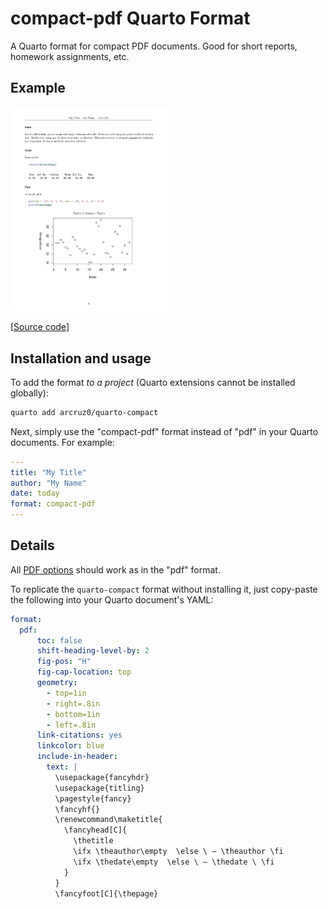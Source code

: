 # compact-pdf Quarto Format

A Quarto format for compact PDF documents. Good for short reports, homework assignments, etc.

## Example

<a href="template.pdf"><img src="thumbnail.png" width=50% height=50%></a>

[[Source code](template.qmd)]

## Installation and usage

To add the format *to a project* (Quarto extensions cannot be installed globally):

```bash
quarto add arcruz0/quarto-compact
```

Next, simply use the "compact-pdf" format instead of "pdf" in your Quarto documents. For example:

``` yaml
---
title: "My Title"
author: "My Name"
date: today
format: compact-pdf
---
```

## Details

All [PDF options](https://quarto.org/docs/reference/formats/pdf.html) should work as in the "pdf" format.

To replicate the `quarto-compact` format without installing it, just copy-paste the following into your Quarto document's YAML:

``` yaml
format: 
  pdf:
      toc: false
      shift-heading-level-by: 2
      fig-pos: "H"
      fig-cap-location: top
      geometry:
        - top=1in
        - right=.8in
        - bottom=1in
        - left=.8in
      link-citations: yes
      linkcolor: blue
      include-in-header: 
        text: |
          \usepackage{fancyhdr}
          \usepackage{titling}
          \pagestyle{fancy}
          \fancyhf{}
          \renewcommand\maketitle{
            \fancyhead[C]{
              \thetitle
              \ifx \theauthor\empty  \else \ – \theauthor \fi
              \ifx \thedate\empty  \else \ – \thedate \ \fi
            }
          }
          \fancyfoot[C]{\thepage}
```
